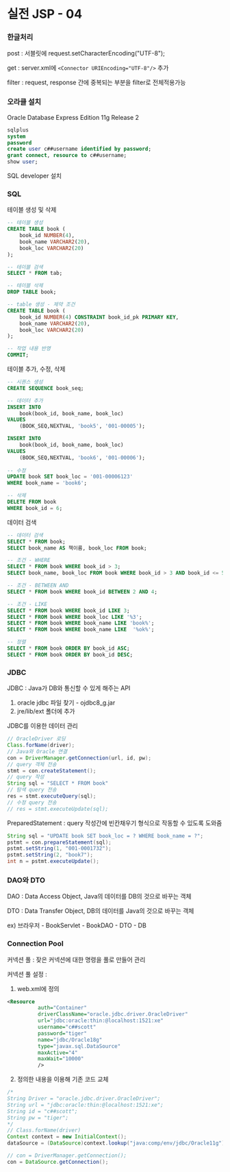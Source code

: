 # 실전 JSP - 04

### 한글처리

post : 서블릿에 request.setCharacterEncoding("UTF-8");

get : server.xml에 `<Connector URIEncoding="UTF-8"/>` 추가

filter : request, response 간에 중복되는 부분을 filter로 전체적용가능



### 오라클 설치

Oracle Database Express Edition 11g Release 2

```sql
sqlplus
system
password
create user c##username identified by password;
grant connect, resource to c##username;
show user;
```

SQL developer 설치



### SQL

테이블 생성 및 삭제

```sql
-- 테이블 생성
CREATE TABLE book (
    book_id NUMBER(4),
    book_name VARCHAR2(20),
    book_loc VARCHAR2(20)
);

-- 테이블 검색
SELECT * FROM tab;

-- 테이블 삭제
DROP TABLE book;

-- table 생성 - 제약 조건
CREATE TABLE book (
    book_id NUMBER(4) CONSTRAINT book_id_pk PRIMARY KEY,
    book_name VARCHAR2(20),
    book_loc VARCHAR2(20)
);

-- 작업 내용 반영
COMMIT;
```



테이블 추가, 수정, 삭제

```sql
-- 시퀀스 생성
CREATE SEQUENCE book_seq;

-- 데이터 추가
INSERT INTO
	book(book_id, book_name, book_loc)
VALUES
	(BOOK_SEQ,NEXTVAL, 'book5', '001-00005');

INSERT INTO
	book(book_id, book_name, book_loc)
VALUES
	(BOOK_SEQ,NEXTVAL, 'book6', '001-00006');
	
-- 수정
UPDATE book SET book_loc = '001-00006123'
WHERE book_name = 'book6';

-- 삭제
DELETE FROM book
WHERE book_id = 6;
```



데이터 검색

```sql
-- 데이터 검색
SELECT * FROM book;
SELECT book_name AS 책이름, book_loc FROM book;

-- 조건 - WHERE
SELECT * FROM book WHERE book_id > 3;
SELECT book_name, book_loc FROM book WHERE book_id > 3 AND book_id <= 5;

-- 조건 - BETWEEN AND
SELECT * FROM book WHERE book_id BETWEEN 2 AND 4;

-- 조건 - LIKE
SELECT * FROM book WHERE book_id LIKE 3;
SELECT * FROM book WHERE book_loc LIKE '%3';
SELECT * FROM book WHERE book_name LIKE 'book%';
SELECT * FROM book WHERE book_name LIKE  '%ok%';

-- 정렬
SELECT * FROM book ORDER BY book_id ASC;
SELECT * FROM book ORDER BY book_id DESC;
```



### JDBC

JDBC : Java가 DB와 통신할 수 있게 해주는 API

1. oracle jdbc 파일 찾기 - ojdbc8_g.jar
2. jre/lib/ext 폴더에 추가



JDBC를 이용한 데이터 관리

```java
// OracleDriver 로딩
Class.forName(driver);
// Java와 Oracle 연결
con = DriverManager.getConnection(url, id, pw);
// query 객체 전송
stmt = con.createStatement();
// query 작성
String sql = "SELECT * FROM book"
// 탐색 query 전송
res = stmt.executeQuery(sql);
// 수정 query 전송
// res = stmt.executeUpdate(sql);
```

PreparedStatement : query 작성간에 빈칸채우기 형식으로 작동할 수 있도록 도와줌

```java
String sql = "UPDATE book SET book_loc = ? WHERE book_name = ?";
pstmt = con.prepareStatement(sql);
pstmt.setString(1, "001-0001732");
pstmt.setString(2, "book7");
int n = pstmt.executeUpdate();
```



### DAO와 DTO

DAO : Data Access Object, Java의 데이터를 DB의 것으로 바꾸는 객체

DTO : Data Transfer Object, DB의 데이터를 Java의 것으로 바꾸는 객체

ex) 브라우저 - BookServlet - BookDAO - DTO - DB



### Connection Pool

커넥션 풀 :  잦은 커넥션에 대한 명령을 풀로 만들어 관리

커넥션 풀 설정 :

1. web.xml에 정의

```xml
<Resource 
          auth="Container"
          driverClassName="oracle.jdbc.driver.OracleDriver"
          url="jdbc:oracle:thin:@localhost:1521:xe"
          username="c##scott"
          password="tiger"
          name="jdbc/Oracle18g"
          type="javax.sql.DataSource"
          maxActive="4"
          maxWait="10000"
          />
```

2. 정의한 내용을 이용해 기존 코드 교체

```java
/*
String Driver = "oracle.jdbc.driver.OracleDriver";
String url = "jdbc:oracle:thin:@localhost:1521:xe";
String id = "c##scott";
String pw = "tiger";
*/
// Class.forName(driver) 
Context context = new InitialContext();
dataSource = (DataSource)context.lookup("java:comp/env/jdbc/Oracle11g");
```

```java
// con = DriverManager.getConnection();
con = DataSource.getConnection();
```



